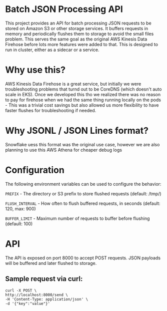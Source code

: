 # Batch JSON Processing API

This project provides an API for batch processing JSON requests to be stored on Amazon S3 or other storage services. 
It buffers requests in memory and periodically flushes them to storage to avoid the small files problem.
This serves the same goal as the original AWS Kinesis Data Firehose before lots more features were added to that. 
This is designed to run in cluster, either as a sidecar or a service. 

# Why use this? 

AWS Kinesis Data Firehose is a great service, but initially we were troubleshooting problems that turnd out to be CoreDNS
(which doesn't auto scale in EKS). Once we developed this tho we realized there was no reason to pay for firehose when we
had the same thing running locally on the pods - This was a trivial cost savings but also allowed us more flexibility to have
faster flushes for troubleshooting if needed.

# Why JSONL / JSON Lines format? 

Snowflake uess this format was the original use case, however we are also planning to use this AWS Athena for cheaper debug logs

# Configuration

The following environment variables can be used to configure the behavior:

`PREFIX` - The directory or S3 prefix to store flushed requests (default: /tmp/)

`FLUSH_INTERVAL` - How often to flush buffered requests, in seconds (default: 120, max: 900)

`BUFFER_LIMIT` - Maximum number of requests to buffer before flushing (default: 100)

# API

The API is exposed on port 8000 to accept POST requests. JSON payloads will be buffered and later flushed to storage.

## Sample request via curl:
    curl -X POST \
    http://localhost:8000/send \
    -H 'Content-Type: application/json' \
    -d '{"key":"value"}'
